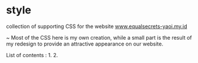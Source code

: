 # style
collection of supporting CSS for the website www.equalsecrets-yaoi.my.id 

~ Most of the CSS here is my own creation, while a small part is the result of my redesign to provide an attractive appearance on our website.

List of contents :
1. 
2. 
